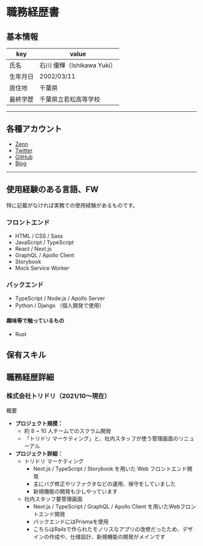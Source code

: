 # 職務経歴書

## 基本情報

| key      | value                      |
| -------- | -------------------------- |
| 氏名     | 石川 優輝（Ishikawa Yuki） |
| 生年月日 | 2002/03/11                 |
| 居住地   | 千葉県                     |
| 最終学歴 | 千葉県立若松高等学校       |

---

## 各種アカウント

- [Zenn](https://zenn.dev/mayo_dev)
- [Twitter](https://twitter.com/mayo__dev)
- [GitHub](https://github.com/mayone-du)
- [Blog](https://mayone-du.github.io/yew-blog/)

---

## 使用経験のある言語、FW

特に記載がなければ実務での使用経験があるものです。

### フロントエンド

- HTML / CSS / Sass
- JavaScript / TypeScript
- React / Next.js
- GraphQL / Apollo Client
- Storybook
- Mock Service Worker

### バックエンド

- TypeScript / Node.js / Apollo Server
- Python / Django （個人開発で使用）

#### 趣味等で触っているもの

- Rust

## 保有スキル

## 職務経歴詳細

### 株式会社トリドリ（2021/10〜現在）

概要

- **プロジェクト規模：**
  - 約 8 ~ 10 人チームでのスクラム開発
  - 「トリドリ マーケティング」と、社内スタッフが使う管理画面のリニューアル
- **プロジェクト詳細：**
  - トリドリ マーケティング
    - Next.js / TypeScript / Storybook を用いた Web フロントエンド開発
    - 主にバグ修正やリファクタなどの運用、保守をしていました
    - 新規機能の開発も少しやっています
  - 社内スタッフ要管理画面
    - Next.js / TypeScript / GraphQL / Apollo Client を用いたWebフロントエンド開発
    - バックエンドにはPrismaを使用
    - こちらはRailsで作られたモノリスなアプリの改修だったため、デザインの作成や、仕様設計、新規機能の開発がメインです

